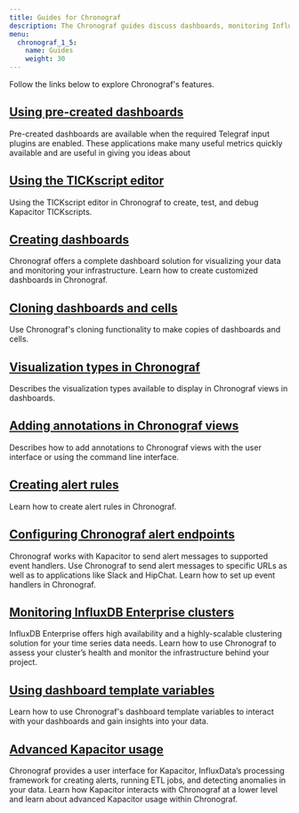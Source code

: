 ```yaml
---
title: Guides for Chronograf
description: The Chronograf guides discuss dashboards, monitoring InfluxDB Enterprise clusters, Kapacitor alerts and event handlers, template variables, visualization types, and TICKscript editing/logging.
menu:
  chronograf_1_5:
    name: Guides
    weight: 30
---
```


Follow the links below to explore Chronograf's features.

## [Using pre-created dashboards](/chronograf/v1.5/guides/using-precreated-dashboards/)

Pre-created dashboards are available when the required Telegraf input plugins are enabled. These applications make many useful metrics quickly available and are useful in giving you ideas about  

## [Using the TICKscript editor](/chronograf/v1.5/guides/tickscript-logging/)

Using the TICKscript editor in Chronograf to create, test, and debug Kapacitor TICKscripts.

## [Creating dashboards](/chronograf/latest/guides/create-a-dashboard/)

Chronograf offers a complete dashboard solution for visualizing your data and monitoring your infrastructure.
Learn how to create customized dashboards in Chronograf.

## [Cloning dashboards and cells](/chronograf/v1.5/guides/cloning-in-ui/)

Use Chronograf's cloning functionality to make copies of dashboards and cells.

## [Visualization types in Chronograf](/chronograf/v1.5/guides/visualization-types/)

Describes the visualization types available to display in Chronograf views in dashboards.

## [Adding annotations in Chronograf views](/chronograf/v1.5/guides/annotations/)

Describes how to add annotations to Chronograf views with the user interface or using the command line interface.

## [Creating alert rules](/chronograf/v1.5/guides/create-alert-rules/)

Learn how to create alert rules in Chronograf.

## [Configuring Chronograf alert endpoints](/chronograf/v1.5/guides/configuring-alert-endpoints/)

Chronograf works with Kapacitor to send alert messages to supported event handlers.
Use Chronograf to send alert messages to specific URLs as well as to applications like Slack and HipChat.
Learn how to set up event handlers in Chronograf.

## [Monitoring InfluxDB Enterprise clusters](/chronograf/v1.5/guides/monitoring-influxenterprise-clusters/)

InfluxDB Enterprise offers high availability and a highly-scalable clustering solution for your time series data needs.
Learn how to use Chronograf to assess your cluster’s health and monitor the infrastructure behind your project.

## [Using dashboard template variables](/chronograf/v1.5/guides/dashboard-template-variables/)

Learn how to use Chronograf's dashboard template variables to interact with your dashboards and gain insights into your data.

## [Advanced Kapacitor usage](/chronograf/v1.5/guides/advanced-kapacitor/)

Chronograf provides a user interface for Kapacitor, InfluxData’s processing framework for creating alerts, running ETL jobs, and detecting anomalies in your data.
Learn how Kapacitor interacts with Chronograf at a lower level and learn about advanced Kapacitor usage within Chronograf.
